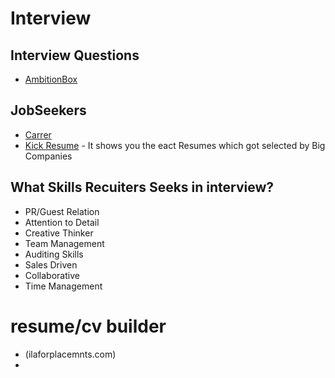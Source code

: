 # Interview

## Interview Questions

  - [AmbitionBox](https://ambitionbox.com/interviews)

## JobSeekers

  - [Carrer](https://career.guru99.com/)
  - [Kick Resume](kickresume.com) - It shows you the eact Resumes which got selected by Big Companies

## What Skills Recuiters Seeks in interview?

  - PR/Guest Relation
  - Attention to Detail
  - Creative Thinker
  - Team Management
  - Auditing Skills
  - Sales Driven
  - Collaborative
  - Time Management

# resume/cv builder
  - (ilaforplacemnts.com)
  - 